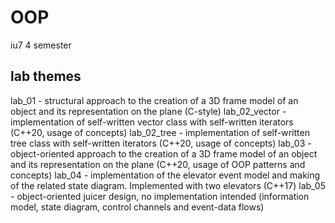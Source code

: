 # OOP
iu7 4 semester 

## lab themes
lab_01 - structural approach to the creation of a 3D frame model of an object and its representation on the plane (C-style)
lab_02_vector - implementation of self-written vector class with self-written iterators (C++20, usage of concepts)
lab_02_tree - implementation of self-written tree class with self-written iterators (C++20, usage of concepts)
lab_03 - object-oriented approach to the creation of a 3D frame model of an object and its representation on the plane (C++20, usage of OOP patterns and concepts)
lab_04 - implementation of the elevator event model and making of the related state diagram. Implemented with two elevators (C++17)
lab_05 - object-oriented juicer design, no implementation intended (information model, state diagram, control channels and event-data flows)
